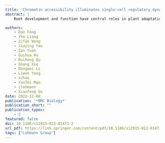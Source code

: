```yaml
---
title: 'Chromatin accessibility illuminates single-cell regulatory dynamics of rice root tips'
abstract: |
    Root development and function have central roles in plant adaptation to the environment. The modification of root traits has additionally been a major driver of crop performance since the green revolution; however, the molecular underpinnings and the regulatory programmes defining root development and response to environmental stress remain largely unknown. Single-cell reconstruction of gene regulatory programmes provides an important tool to understand the cellular phenotypic variation in complex tissues and their response to endogenous and environmental stimuli. While single-cell transcriptomes of several plant organs have been elucidated, the underlying chromatin landscapes associated with cell type-specific gene expression remain largely unexplored.

authors:
    - Dan Feng
    - Yhe Liang
    - Zifan Wang
    - Jiaying Yao
    - Zan Yuan
    - Guihua Hu
    - Ruihong Qu
    - Shang Xie
    - Dongwei Li
    - Liwen Yang
    - xzhao
    - Yanfei Mao
    - jlohmann
    - Xiaofeng Gu
date: 2022-12-08
publication: '*BMC Biology*'
publication_short: ""
publication_types:
    - 2
featured: false
doi: 10.1186/s12915-022-01473-2
url_pdf: https://link.springer.com/content/pdf/10.1186/s12915-022-01473-2.pdf
tags: ["Lohmann Group"]
---
```


